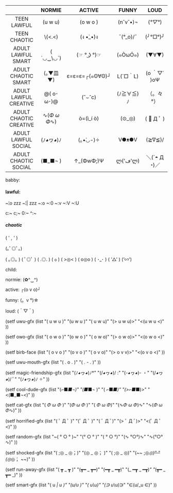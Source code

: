 |                        | NORMIE      | ACTIVE         | FUNNY     | LOUD         |
|:----------------------:|:-----------:|:--------------:|:---------:|:------------:|
| TEEN LAWFUL            | (u w u)     | (o w o )       | (n˘v˘•)¬  | (*°▽°*)      |
| TEEN CHAOTIC           | \\(<.<)     | (ง •̀_•́)ง       | ¯\(°_o)/¯ | (╯°□°)╯      |
| ADULT LAWFUL SMART     | ( ´◡‿\◡`)   | (☞ ° ͜ʖ °)☞     | (๑ÒωÓ๑)   | (▼∀▼)        |
| ADULT CHAOTIC SMART    | (｡▼皿▼)     | ε=ε=ε=┌(๑ʘ∀ʘ)┘ | L(´□｀L)  | (o ｀▽´ )oΨ  |
| ADULT LAWFUL CREATIVE  | @( o･ω･)@   | (ˆ⌣ˆc)         | (ﾉ≧∀≦)ﾉ   | （。々°）    |
| ADULT CHAOTIC CREATIVE | ∿(*Φ ω Φ*∿) | ò=(ì_í ò)      | (⊙_◎)     | ( ﾟ Д ﾟ )    |
| ADULT LAWFUL SOCIAL    | (ﾉ◕ヮ◕)ﾉ    | (｡•̀◡-)✧        | V●ᴥ●V     | (≧∇≦)/       |
| ADULT CHAOTIC SOCIAL   | (■_■¬ )     | ↑_(ΦwΦ;)Ψ      | ლ('ڡ'ლ)   | ＼(´◓ Д ◔)／ |


 babby:

#### lawful: ######

~¦o zzz
~¦| zzz
~:o
~:0
~:v
~:V
~:U

c:~
c;~
0:~
^:~

##### chaotic ######

( ' , ' )

(｡ﾟ◎ﾟ｡)

( ｡◎｡ )
( ﾟ◎ﾟ )
( .◎. )
( `◎` )
( >◎< )
( o◎o )
( ･_･ )
( '△' )
(’∽’)


child:



normie:  (✿^‿^)

active: ┌(o v o)┘

funny: (。v °)☆

loud: (＾▽＾)

(setf uwu-gfx
      (list
       "( u w u )"
       "(u w u )"
       "( u w u)"
       "(> u w u)>"
       "<(u w u <)"
       ))

(setf owo-gfx
      (list
       "( o w o )" 
       "(o w o )"
       "( o w o)"
       "(> o w o)>"
       "<(o w o <)"
       ))

(setf birb-face
      (list
       "( o v o )"
       "(o v o )"
       "( o v o)"
       "(> o v v)>"
       "<(o v o <)"
       ))

(setf uwu-mouth-gfx
      (list
       "( . o . )"
       "( . - . )"
       ))

(setf magic-friendship-gfx
      (list
       "(ﾉ◕ヮ◕)ﾉ*"
       "(/◕ヮ◕)/ :"
       "(-◕ヮ◕)-  ・"
       "(/◕ヮ◕)/   ﾟ"
       "(ﾉ◕ヮ◕)ﾉ    ✧"
       ))

(setf cool-dude-gfx
      (list
       "(⌐■_■¬)"
       "(■_■¬ )"
       "( ⌐■_■)"
       "(>⌐■_■)>"
       "<(■_■¬<)"
       ))

(setf cat-gfx
      (list
       "( *Φ ω Φ* )"
       "(*Φ ω Φ* )"
       "( *Φ ω Φ*)"
       "(∿*Φ ω Φ*)∿"
       "∿(*Φ ω Φ*∿)"
       ))

(setf horrified-gfx
      (list
       "( ﾟ Д ﾟ )"
       "(ﾟ Д ﾟ )"
       "( ﾟ Д ﾟ)"
       "(> ﾟ Д ﾟ)>"
       "<(ﾟ Д ﾟ <)"
       ))

(setf random-gfx
      (list
       "~( ° ○ ° )~"
       "(° ○ ° )"
       "( ° ○ °)"
       "(∿ °○°)∿"
       "∿(°○° ∿)"
       ))

(setf shocked-gfx
      (list
       "( ;◎ _ ◎；)"
       "(◎ _ ◎； )"
       "( ;◎ _ ◎)"
       "(~~ ;◎_◎)~~"
       "~~(◎_◎； ~~)"
       ))

(setf run-away-gfx
      (list
       "( ┳ _ ┳ )"
       "(┳━ _ ┳━)"
       "(━┳ _ ━┳)"
       "(_ ━┳ _ ━┳)_"
       "_(┳━ _ ┳━ _)"
       ))

(setf smart-gfx
      (list
       "( u _| u )"
       "(u/_u )"
       "( u_\u)"
       "(∋ u_\u)∋"
       "∈(u/_u ∈)"
       ))
